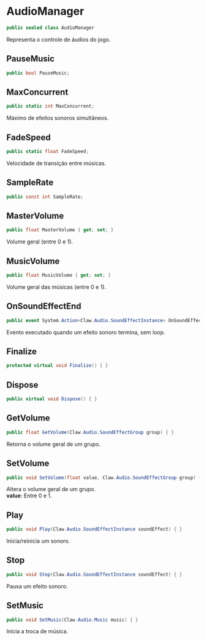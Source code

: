 # AudioManager
```csharp
public sealed class AudioManager
```
Representa o controle de áudios do jogo.<br />
## PauseMusic
```csharp
public bool PauseMusic;
```
## MaxConcurrent
```csharp
public static int MaxConcurrent;
```
Máximo de efeitos sonoros simultâneos.<br />
## FadeSpeed
```csharp
public static float FadeSpeed;
```
Velocidade de transição entre músicas.<br />
## SampleRate
```csharp
public const int SampleRate;
```
## MasterVolume
```csharp
public float MasterVolume { get; set; } 
```
Volume geral (entre 0 e 1).<br />
## MusicVolume
```csharp
public float MusicVolume { get; set; } 
```
Volume geral das músicas (entre 0 e 1).<br />
## OnSoundEffectEnd
```csharp
public event System.Action<Claw.Audio.SoundEffectInstance> OnSoundEffectEnd;
```
Evento executado quando um efeito sonoro termina, sem loop.<br />
## Finalize
```csharp
protected virtual void Finalize() { }
```
## Dispose
```csharp
public virtual void Dispose() { }
```
## GetVolume
```csharp
public float GetVolume(Claw.Audio.SoundEffectGroup group) { }
```
Retorna o volume geral de um grupo.<br />
## SetVolume
```csharp
public void SetVolume(float value, Claw.Audio.SoundEffectGroup group) { }
```
Altera o volume geral de um grupo.<br />
**value**: Entre 0 e 1.<br />
## Play
```csharp
public void Play(Claw.Audio.SoundEffectInstance soundEffect) { }
```
Inicia/reinicia um sonoro.<br />
## Stop
```csharp
public void Stop(Claw.Audio.SoundEffectInstance soundEffect) { }
```
Pausa um efeito sonoro.<br />
## SetMusic
```csharp
public void SetMusic(Claw.Audio.Music music) { }
```
Inicia a troca de música.<br />
